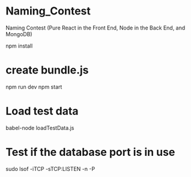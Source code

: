 # Naming_Contest
Naming Contest (Pure React in the Front End, Node in the Back End, and MongoDB)

npm install

# create bundle.js

npm run dev
npm start

# Load test data
babel-node loadTestData.js

# Test if the database port is in use
sudo lsof -iTCP -sTCP:LISTEN -n -P

